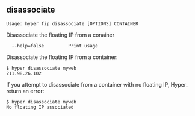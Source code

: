 ## disassociate

    Usage: hyper fip disassociate [OPTIONS] CONTAINER

   Disassociate the floating IP from a conainer

      --help=false         Print usage

Disassociate the floating IP from a container:

	$ hyper disassociate myweb
	211.98.26.102

If you attempt to disassociate from a container with no floating IP, Hyper_ return an error:

	$ hyper disassociate myweb
	No floating IP associated
